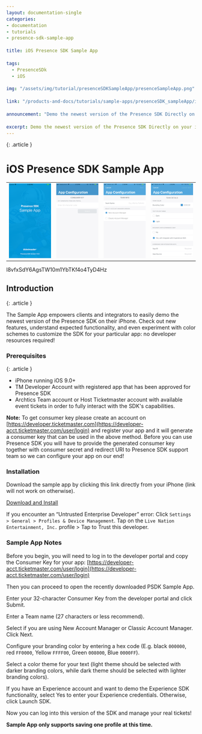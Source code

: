 ```yaml
---
layout: documentation-single
categories:
- documentation
- tutorials
- presence-sdk-sample-app

title: iOS Presence SDK Sample App

tags:
  - PresenceSDk
  - iOS

img: "/assets/img/tutorial/presenceSDKSampleApp/presenceSampleApp.png"

link: "/products-and-docs/tutorials/sample-apps/presenceSDK_sampleApp/iOS/index.html"

announcement: "Demo the newest version of the Presence SDK Directly on your iPhone!"

excerpt: Demo the newest version of the Presence SDK Directly on your iPhone!
---
```


{: .article }
# iOS Presence SDK Sample App
<div class="col-lg-12 config-block">
	<table style="border: none;">
		<tr style="background-color: #FFFFF; border: none;">
			<td style="border: none;"><img src="/assets/img/tutorial/presenceSDKSampleApp/ios_sampleapp_0.png"></td>
			<td style="border: none;"><img src="/assets/img/tutorial/presenceSDKSampleApp/ios_sampleapp_1.png"></td>
			<td style="border: none;"><img src="/assets/img/tutorial/presenceSDKSampleApp/ios_sampleapp_2.png"></td>
			<td style="border: none;"><img src="/assets/img/tutorial/presenceSDKSampleApp/ios_sampleapp_3.png"></td>
		</tr>
	</table>
</div>

l8vfxSdY6AgsTW10m1YbTKf4o4TyD4Hz

## Introduction
{: .article }

The Sample App empowers clients and integrators to easily demo the newest version of the Presence SDK on their iPhone.
Check out new features, understand expected functionality, and even experiment with color schemes to customize the SDK for your particular app: no developer resources required!


### Prerequisites
{: .article }
- iPhone running iOS 9.0+
- TM Developer Account with registered app that has been approved for Presence SDK
- Archtics Team account or Host Ticketmaster account with available event tickets in order to fully interact with the SDK's capabilities.

**Note:** To get consumer key please create an account on [https://developer.ticketmaster.com](https://developer-acct.ticketmaster.com/user/login) and register your app and it will generate a consumer key that can be used in the above method. Before you can use Presence SDK you will have to provide the generated consumer key together with consumer secret and redirect URI to Presence SDK support team so we can configure your app on our end!

### Installation
Download the sample app by clicking this link directly from your iPhone (link will not work on otherwise).

<a class="button button-blue" href="itms-services://?action=download-manifest&amp;url=https://developer.ticketmaster.com/products-and-docs/sdks/presence/ios/app.plist">Download and Install</a>

If you encounter an “Untrusted Enterprise Developer” error:
Click `Settings > General > Profiles & Device Management`.
Tap on the `Live Nation Entertainment, Inc.` profile > Tap to Trust this developer.

### Sample App Notes
Before you begin, you will need to log in to the developer portal and copy the Consumer Key for your app: [https://developer-acct.ticketmaster.com/user/login](https://developer-acct.ticketmaster.com/user/login)

Then you can proceed to open the recently downloaded PSDK Sample App.

Enter your 32-character Consumer Key from the developer portal and click Submit.

Enter a Team name (27 characters or less recommend).

Select if you are using New Account Manager or Classic Account Manager.
Click Next.

Configure your branding color by entering a hex code (E.g. black `000000`, red `FF0000`, Yellow `FFFF00`, Green `008000`, Blue `0000FF`).

Select a color theme for your text (light theme should be selected with darker branding colors, while dark theme should be selected with lighter branding colors).

If you have an Experience account and want to demo the Experience SDK functionality, select Yes to enter your Experience credentials.
Otherwise, click Launch SDK.

Now you can log into this version of the SDK and manage your real tickets! 

**Sample App only supports saving one profile at this time.**